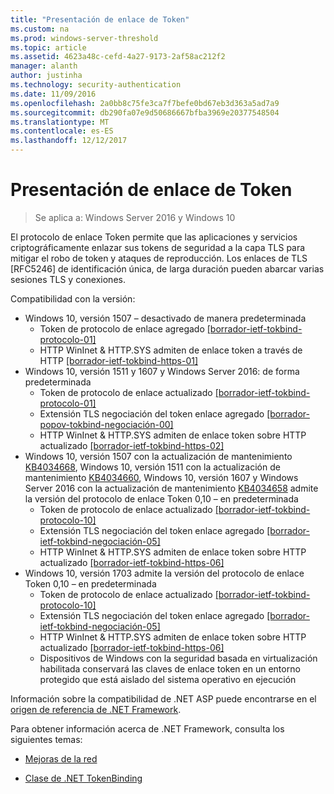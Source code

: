 ```yaml
---
title: "Presentación de enlace de Token"
ms.custom: na
ms.prod: windows-server-threshold
ms.topic: article
ms.assetid: 4623a48c-cefd-4a27-9173-2af58ac212f2
manager: alanth
author: justinha
ms.technology: security-authentication
ms.date: 11/09/2016
ms.openlocfilehash: 2a0bb8c75fe3ca7f7befe0bd67eb3d363a5ad7a9
ms.sourcegitcommit: db290fa07e9d50686667bfba3969e20377548504
ms.translationtype: MT
ms.contentlocale: es-ES
ms.lasthandoff: 12/12/2017
---
```

# <a name="introducing-token-binding"></a>Presentación de enlace de Token

>Se aplica a: Windows Server 2016 y Windows 10

El protocolo de enlace Token permite que las aplicaciones y servicios criptográficamente enlazar sus tokens de seguridad a la capa TLS para mitigar el robo de token y ataques de reproducción. Los enlaces de TLS [RFC5246] de identificación única, de larga duración pueden abarcar varias sesiones TLS y conexiones.

Compatibilidad con la versión:

- Windows 10, versión 1507 – desactivado de manera predeterminada
    - Token de protocolo de enlace agregado [[borrador-ietf-tokbind-protocolo-01]](https://datatracker.ietf.org/doc/draft-ietf-tokbind-protocol/01/)
    - HTTP WinInet & HTTP.SYS admiten de enlace token a través de HTTP [[borrador-ietf-tokbind-https-01]](https://datatracker.ietf.org/doc/draft-ietf-tokbind-https/01/)
- Windows 10, versión 1511 y 1607 y Windows Server 2016: de forma predeterminada
    - Token de protocolo de enlace actualizado [[borrador-ietf-tokbind-protocolo-01]](https://datatracker.ietf.org/doc/draft-ietf-tokbind-protocol/01/)
    - Extensión TLS negociación del token enlace agregado [[borrador-popov-tokbind-negociación-00]](https://tools.ietf.org/html/draft-popov-tokbind-negotiation-00)
    - HTTP WinInet & HTTP.SYS admiten de enlace token sobre HTTP actualizado [[borrador-ietf-tokbind-https-02]](https://datatracker.ietf.org/doc/draft-ietf-tokbind-https/02/)
- Windows 10, versión 1507 con la actualización de mantenimiento [KB4034668](https://support.microsoft.com/kb/KB4034668), Windows 10, versión 1511 con la actualización de mantenimiento [KB4034660](https://support.microsoft.com/kb/KB4034660), Windows 10, versión 1607 y Windows Server 2016 con la actualización de mantenimiento [KB4034658](https://support.microsoft.com/kb/KB4034658) admite la versión del protocolo de enlace Token 0,10 – en predeterminada
    - Token de protocolo de enlace actualizado [[borrador-ietf-tokbind-protocolo-10]](https://datatracker.ietf.org/doc/draft-ietf-tokbind-protocol/10/)
    - Extensión TLS negociación del token enlace agregado [[borrador-ietf-tokbind-negociación-05]](https://tools.ietf.org/html/draft-ietf-tokbind-negotiation-05)
    - HTTP WinInet & HTTP.SYS admiten de enlace token sobre HTTP actualizado [[borrador-ietf-tokbind-https-06]](https://datatracker.ietf.org/doc/draft-ietf-tokbind-https/06/)
- Windows 10, versión 1703 admite la versión del protocolo de enlace Token 0,10 – en predeterminada
    - Token de protocolo de enlace actualizado [[borrador-ietf-tokbind-protocolo-10]](https://datatracker.ietf.org/doc/draft-ietf-tokbind-protocol/10/)
    - Extensión TLS negociación del token enlace agregado [[borrador-ietf-tokbind-negociación-05]](https://tools.ietf.org/html/draft-ietf-tokbind-negotiation-05)
    - HTTP WinInet & HTTP.SYS admiten de enlace token sobre HTTP actualizado [[borrador-ietf-tokbind-https-06]](https://datatracker.ietf.org/doc/draft-ietf-tokbind-https/06/)
    - Dispositivos de Windows con la seguridad basada en virtualización habilitada conservará las claves de enlace token en un entorno protegido que está aislado del sistema operativo en ejecución

Información sobre la compatibilidad de .NET ASP puede encontrarse en el [origen de referencia de .NET Framework](https://referencesource.microsoft.com/#System.Web/ITlsTokenBindingInfo.cs,4a5e5668f5c31170). 

Para obtener información acerca de .NET Framework, consulta los siguientes temas:

- [Mejoras de la red](https://blogs.msdn.microsoft.com/dotnet/2015/11/30/net-framework-4-6-1-is-now-available/#networking)

- [Clase de .NET TokenBinding](https://msdn.microsoft.com/library/system.security.authentication.extendedprotection.tokenbinding.aspx)
